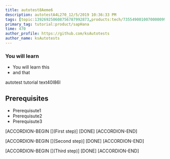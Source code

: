 ```yaml
---
title: autotest8Aeme6
description: autotestA4L270_12/5/2019 10:36:33 PM
tags: [topic:139269250608756787992873,products:tech/73554900100700000996,tutorial:experience/advanced]
primary_tag: tutorial:product/sapHana
time: 470
author_profile: https://github.com/ksAutotests
author_name: ksAutotests
---
```

### You will learn
- You will learn this
- and that

autotest tutorial text40I86I

## Prerequisites
- Prerequisute1
- Prerequisute2
- Prerequisute3

[ACCORDION-BEGIN [](First step)]
[DONE]
[ACCORDION-END]

[ACCORDION-BEGIN [](Second step)]
[DONE]
[ACCORDION-END]

[ACCORDION-BEGIN [](Third step)]
[DONE]
[ACCORDION-END]

